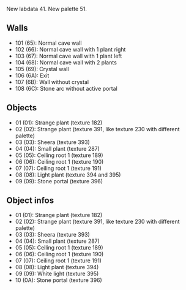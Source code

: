 New labdata 41.
New palette 51.

## Walls

-   101 (65): Normal cave wall
-   102 (66): Normal cave wall with 1 plant right
-   103 (67): Normal cave wall with 1 plant left
-   104 (68): Normal cave wall with 2 plants
-   105 (69): Crystal wall
-   106 (6A): Exit
-   107 (6B): Wall without crystal
-   108 (6C): Stone arc without active portal

## Objects

-   01 (01): Strange plant (texture 182)
-   02 (02): Strange plant (texture 391, like texture 230 with different palette)
-   03 (03): Sheera (texture 393)
-   04 (04): Small plant (texture 287)
-   05 (05): Ceiling root 1 (texture 189)
-   06 (06): Ceiling root 1 (texture 190)
-   07 (07): Ceiling root 1 (texture 191)
-   08 (08): Light plant (texture 394 and 395)
-   09 (09): Stone portal (texture 396)

## Object infos

-   01 (01): Strange plant (texture 182)
-   02 (02): Strange plant (texture 391, like texture 230 with different palette)
-   03 (03): Sheera (texture 393)
-   04 (04): Small plant (texture 287)
-   05 (05): Ceiling root 1 (texture 189)
-   06 (06): Ceiling root 1 (texture 190)
-   07 (07): Ceiling root 1 (texture 191)
-   08 (08): Light plant (texture 394)
-   09 (09): White light (texture 395)
-   10 (0A): Stone portal (texture 396)
